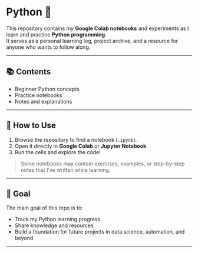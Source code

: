 # Python 🐍

This repository contains my **Google Colab notebooks** and experiments as I learn and practice **Python programming**.  
It serves as a personal learning log, project archive, and a resource for anyone who wants to follow along.

---

## 📚 Contents
- Beginner Python concepts
- Practice notebooks
- Notes and explanations 

---

## 🚀 How to Use
1. Browse the repository to find a notebook (`.ipynb`).
2. Open it directly in **Google Colab** or **Jupyter Notebook**.
3. Run the cells and explore the code!

> Some notebooks may contain exercises, examples, or step-by-step notes that I’ve written while learning.

---

## 🎯 Goal
The main goal of this repo is to:
- Track my Python learning progress
- Share knowledge and resources
- Build a foundation for future projects in data science, automation, and beyond

---



